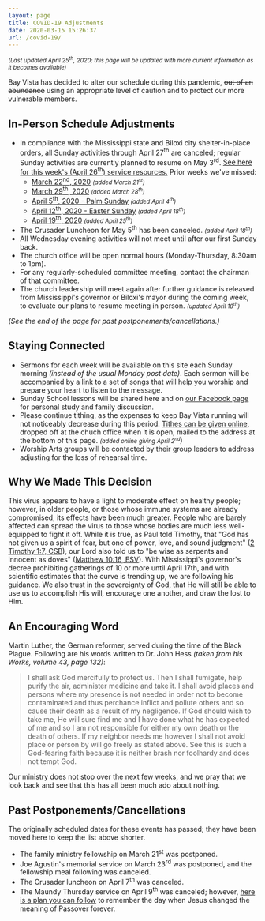 ```yaml
---
layout: page
title: COVID-19 Adjustments
date: 2020-03-15 15:26:37
url: /covid-19/
---
```

_<small>(Last updated April 25<sup>th</sup>, 2020; this page will be updated with more current information as it becomes available)</small>_

Bay Vista has decided to alter our schedule during this pandemic, ~~out of an abundance~~ using an appropriate level of caution and to protect our more vulnerable members.

## In-Person Schedule Adjustments

- In compliance with the Mississippi state and Biloxi city shelter-in-place orders, all Sunday activities through April 27<sup>th</sup> are canceled; regular Sunday activities are currently planned to resume on May 3<sup>rd</sup>. [See here for this week's (April 26<sup>th</sup>) service resources.](/covid-19/this-week/) Prior weeks we've missed:
    - [March 22<sup>nd</sup>, 2020][03-22] _<small>(added March 21<sup>st</sup>)</small>_
    - [March 29<sup>th</sup>, 2020][03-29] _<small>(added March 28<sup>th</sup>)</small>_
    - [April 5<sup>th</sup>, 2020 - Palm Sunday][04-05] _<small>(added April 4<sup>th</sup>)</small>_
    - [April 12<sup>th</sup>, 2020 - Easter Sunday][04-12] _<small>(added April 18<sup>th</sup>)</small>_
    - [April 19<sup>th</sup>, 2020][04-19] _<small>(added April 25<sup>th</sup>)</small>_
- The Crusader Luncheon for May 5<sup>th</sup> has been canceled. _<small>(added April 18<sup>th</sup>)</small>_
- All Wednesday evening activities will not meet until after our first Sunday back.
- The church office will be open normal hours (Monday-Thursday, 8:30am to 1pm).
- For any regularly-scheduled committee meeting, contact the chairman of that committee.
- The church leadership will meet again after further guidance is released from Mississippi's governor or Biloxi's mayor during the coming week, to evaluate our plans to resume meeting in person. _<small>(updated April 18<sup>th</sup>)</small>_

_(See the end of the page for past postponements/cancellations.)_

## Staying Connected

- Sermons for each week will be available on this site each Sunday morning _(instead of the usual Monday post date)_. Each sermon will be accompanied by a link to a set of songs that will help you worship and prepare your heart to listen to the message.
- Sunday School lessons will be shared here and on [our Facebook page](https://www.facebook.com/groups/68059906209/) for personal study and family discussion.
- Please continue tithing, as the expenses to keep Bay Vista running will not noticeably decrease during this period. [Tithes can be given online](/giving/), dropped off at the chuch office when it is open, mailed to the address at the bottom of this page. _<small>(added online giving April 2<sup>nd</sup>)</small>_
- Worship Arts groups will be contacted by their group leaders to address adjusting for the loss of rehearsal time.

## Why We Made This Decision

This virus appears to have a light to moderate effect on healthy people; however, in older people, or those whose immune systems are already compromised, its effects have been much greater. People who are barely affected can spread the virus to those whose bodies are much less well-equipped to fight it off. While it is true, as Paul told Timothy, that "God has not given us a spirit of fear, but one of power, love, and sound judgment" ([2 Timothy 1:7, CSB][2ti1.7]), our Lord also told us to "be wise as serpents and innocent as doves" ([Matthew 10:16, ESV][ma10.16]). With Mississippi's governor's decree prohibiting gatherings of 10 or more until April 17th, and with scientific estimates that the curve is trending up, we are following his guidance. We also trust in the sovereignty of God, that He will still be able to use us to accomplish His will, encourage one another, and draw the lost to Him.

## An Encouraging Word

Martin Luther, the German reformer, served during the time of the Black Plague. Following are his words written to Dr. John Hess _(taken from his Works, volume 43, page 132)_:

> I shall ask God mercifully to protect us. Then I shall fumigate, help purify the air, administer medicine and take it. I shall avoid places and persons where my presence is not needed in order not to become contaminated and thus perchance inflict and pollute others and so cause their death as a result of my negligence. If God should wish to take me, He will sure find me and I have done what he has expected of me and so I am not responsible for either my own death or the death of others. If my neighbor needs me however I shall not avoid place or person by will go freely as stated above. See this is such a God-fearing faith because it is neither brash nor foolhardy and does not tempt God.

Our ministry does not stop over the next few weeks, and we pray that we look back and see that this has all been much ado about nothing.

## Past Postponements/Cancellations

The originally scheduled dates for these events has passed; they have been moved here to keep the list above shorter.

- The family ministry fellowship on March 21<sup>st</sup> was postponed.
- Joe Agustin's memorial service on March 23<sup>rd</sup> was postponed, and the fellowship meal following was canceled.
- The Crusader luncheon on April 7<sup>th</sup> was canceled.
- The Maundy Thursday service on April 9<sup>th</sup> was canceled; however, [here is a plan you can follow](/covid-19/april-9-2020/) to remember the day when Jesus changed the meaning of Passover forever.


[03-22]: /2020/03/two-becoming-one/
[03-29]: /2020/03/a-dream-come-true/
[04-05]: /2020/04/im-praying-for-you/
[04-12]: /2020/04/seeing-but-not-really/
[04-19]: /2020/04/walking-in-unity/
[2ti1.7]: https://www.biblegateway.com/passage/?search=2+Timothy+1%3A7&version=CSB
[ma10.16]: https://www.biblegateway.com/passage/?search=Matthew+10%3A16&version=ESV
